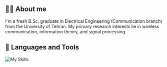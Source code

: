 ## :raising_hand_woman: About me

I'm a fresh B.Sc. graduate in Electrical Engineering (Communication branch) from the University of Tehran. My primary research interests lie in wireless communication, information theory, and signal processing.
## :triangular_ruler: Languages and Tools
![My Skills](https://go-skill-icons.vercel.app/api/icons?i=anaconda,c,latex,matlab,py,pytorch,tensorflow,vscode,visualstudio,huggingface,jupyter,git,numpy,pandas,scikitlearn)
